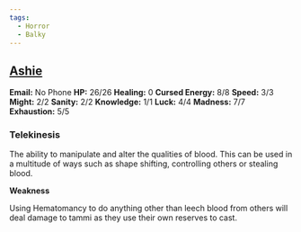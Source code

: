 ```yaml
---
tags:
  - Horror
  - Balky
---
```

## [Ashie](Ashie.md)

**Email:** No Phone
**HP:** 26/26
**Healing:** 0
**Cursed Energy:** 8/8
**Speed:** 3/3
**Might:** 2/2
**Sanity:** 2/2
**Knowledge:** 1/1
**Luck:** 4/4
**Madness:** 7/7
**Exhaustion:** 5/5

### **Telekinesis**  

The ability to manipulate and alter the qualities of blood. This can be used in a multitude of ways such as shape shifting, controlling others or stealing blood.

**Weakness**

Using Hematomancy to do anything other than leech blood from others will deal damage to tammi as they use their own reserves to cast.
